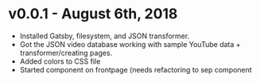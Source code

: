 # v0.0.1 - August 6th, 2018

* Installed Gatsby, filesystem, and JSON transformer.
* Got the JSON video database working with sample YouTube data + transformer/creating pages.
* Added colors to CSS file
* Started <Card /> component on frontpage (needs refactoring to sep component